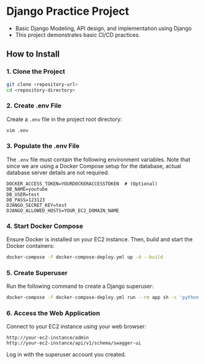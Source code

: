 # Django Practice Project

- Basic Django Modeling, API design, and implementation using Django
- This project demonstrates basic CI/CD practices.

## How to Install

### 1. Clone the Project

```bash
git clone <repository-url>
cd <repository-directory>
```

### 2. Create .env File

Create a `.env` file in the project root directory:

```bash
vim .env
```

### 3. Populate the .env File

The `.env` file must contain the following environment variables. Note that since we are using a Docker Compose setup for the database, actual database server details are not required.

```env
DOCKER_ACCESS_TOKEN=YOURDOCKERACCESSTOKEN  # (Optional)
DB_NAME=youtube
DB_USER=test
DB_PASS=123123
DJANGO_SECRET_KEY=test
DJANGO_ALLOWED_HOSTS=YOUR_EC2_DOMAIN_NAME
```

### 4. Start Docker Compose

Ensure Docker is installed on your EC2 instance. Then, build and start the Docker containers:

```bash
docker-compose -f docker-compose-deploy.yml up -d --build
```

### 5. Create Superuser

Run the following command to create a Django superuser:

```bash
docker-compose -f docker-compose-deploy.yml run --rm app sh -c 'python manage.py createsuperuser'
```

### 6. Access the Web Application

Connect to your EC2 instance using your web browser:

```
http://your-ec2-instance/admin
http://your-ec2-instance/api/v1/schema/swagger-ui
```

Log in with the superuser account you created.
